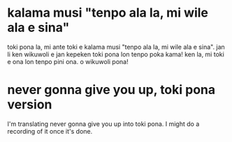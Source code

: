 # kalama musi "tenpo ala la, mi wile ala e sina"
toki pona la, mi ante toki e kalama musi "tenpo ala la, mi wile ala e sina". jan li ken wikuwoli e jan kepeken toki pona lon tenpo poka kama! ken la, mi toki e ona lon tenpo pini ona. o wikuwoli pona!

# never gonna give you up, toki pona version
I'm translating never gonna give you up into toki pona. I might do a recording of it once it's done.
